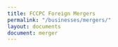 ```yaml
---
title: FCCPC Foreign Mergers
permalink: "/businesses/mergers/"
layout: documents
document: merger
---
```


